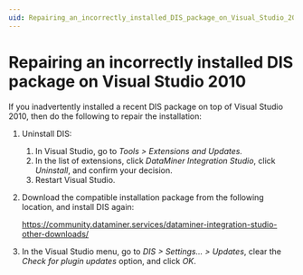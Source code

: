 ```yaml
---
uid: Repairing_an_incorrectly_installed_DIS_package_on_Visual_Studio_2010
---
```


# Repairing an incorrectly installed DIS package on Visual Studio 2010

If you inadvertently installed a recent DIS package on top of Visual Studio 2010, then do the following to repair the installation:

1. Uninstall DIS:

    1. In Visual Studio, go to *Tools \> Extensions and Updates.*
    1. In the list of extensions, click *DataMiner Integration Studio*, click *Uninstall*, and confirm your decision.
    1. Restart Visual Studio.

1. Download the compatible installation package from the following location, and install DIS again:

    <https://community.dataminer.services/dataminer-integration-studio-other-downloads/>

1. In the Visual Studio menu, go to *DIS \> Settings... \> Updates*, clear the *Check for plugin updates* option, and click *OK*.
